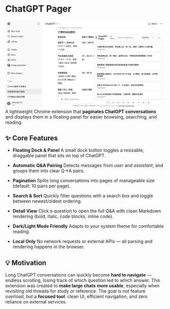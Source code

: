 # ChatGPT Pager
![example](https://raw.githubusercontent.com/Jiaaming/blogImage/main/pic/20250820204225.png)
A lightweight Chrome extension that **paginates ChatGPT conversations** and displays them in a floating panel for easier browsing, searching, and reading.

## ✨ Core Features

* **Floating Dock & Panel**
  A small dock button toggles a resizable, draggable panel that sits on top of ChatGPT.

* **Automatic Q\&A Pairing**
  Detects messages from *user* and *assistant*, and groups them into clear Q→A pairs.

* **Pagination**
  Splits long conversations into pages of manageable size (default: 10 pairs per page).

* **Search & Sort**
  Quickly filter questions with a search box and toggle between newest/oldest ordering.

* **Detail View**
  Click a question to open the full Q\&A with clean Markdown rendering (bold, italic, code blocks, inline code).

* **Dark/Light Mode Friendly**
  Adapts to your system theme for comfortable reading.

* **Local Only**
  No network requests or external APIs — all parsing and rendering happens in the browser.


## 💡 Motivation

Long ChatGPT conversations can quickly become **hard to navigate** — endless scrolling, losing track of which question led to which answer.
This extension was created to **make large chats more usable**, especially when revisiting old threads for study or reference. The goal is not feature overload, but a **focused tool**: clean UI, efficient navigation, and zero reliance on external services.